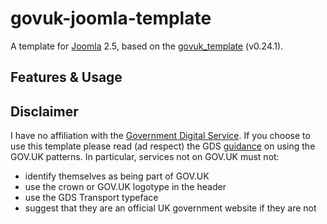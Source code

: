 # govuk-joomla-template

A template for [Joomla](https://www.joomla.org/) 2.5, based on the [govuk_template](www.bbc.co.uk) (v0.24.1).

## Features & Usage


## Disclaimer
I have no affiliation with the [Government Digital Service](https://gds.blog.gov.uk/).  If you choose to use this template please read (ad respect) the GDS [guidance](https://www.gov.uk/service-manual/design/making-your-service-look-like-govuk) on using the GOV.UK patterns.  In particular, services not on GOV.UK must not:
- identify themselves as being part of GOV.UK
- use the crown or GOV.UK logotype in the header
- use the GDS Transport typeface
- suggest that they are an official UK government website if they are not